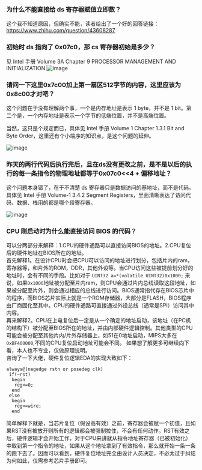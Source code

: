 ### 为什么不能直接给 ds 寄存器赋值立即数？
这个我不知道原因，但确实不能，读者给出了一个好的回答链接：https://www.zhihu.com/question/43608287

### 初始时 ds 指向了 0x07c0，那 cs 寄存器初始是多少？
见 Intel 手册 Volume 3A Chapter 9 PROCESSOR MANAGEMENT AND INITIALIZATION
![image](https://user-images.githubusercontent.com/25787738/141229578-e6c75b45-4048-43ba-a5e7-6c8d9d0ae53c.png)

### 请问一下这里0x7c00加上第一扇区512字节的内容，这里应该为0x8c00才对吧？
这个问题在于没有理解两个事，一个是内存地址是表示 1 byte，并不是 1 bit。第二个是，一个内存地址是表示一个字节的低端位置，并不是高端位置。

当然，这只是个规定而已，具体见 Intel 手册 Volume 1 Chapter 1.3.1 Bit and Byte Order，这里还有个小端序的知识点，是这个问题的延伸。

![image](https://user-images.githubusercontent.com/25787738/141405075-282ba4df-31e7-4c31-ab58-533e29994a02.png)

### 昨天的两行代码后执行完后，且在ds没有更改之前，是不是以后的执行的每一条指令的物理地址都等于0x07c0<<4 + 偏移地址？
这个问题本身错了，在于不清楚 ds 寄存器只是数据访问的基地址，而不是代码。具体见 Intel 手册 Volume-1 3.4.2 Segment Registers，里面清晰表达了访问代码、数据、栈用的都是哪个段寄存器。

![image](https://user-images.githubusercontent.com/25787738/141405471-44a45263-df37-418a-bc47-3bf1f3729f64.png)

### CPU 刚启动时为什么能直接访问 BIOS 的代码？
可以分两部分来解释：1.CPU的硬件通路可以直接访问BIOS的地址。2.CPU复位后的硬件地址在BIOS所在的地址。  
首先解释1。在设计CPU时会把CPU可以访问的地址进行划分，包括片内的ram，寄存器等，和片外的ROM，DDR，其他外设等。当CPU访问这些被提前划分好的地址时，会有不同的手段。比如对于 `UINT32 a=*(volatile UINT32)0x1000;` 来说，如果`0x1000`地址被分配至片内ram，则CPU会通过片内总线读取这段地址，如果被分配至片外，则会通过相应的总线进行访问。BIOS通常指代存在BIOS芯片中的程序，而BIOS芯片实际上就是一个ROM存储器，大部分是FLASH，BIOS程序由厂商固化至其中。CPU的硬件通路可直接通过外设总线（通常是SPI）访问其中内容。  
再来解释2。CPU在上电复位后一定是从一个确定的地址启动，该地址（在PC机的结构下）被分配至BIOS所在的地址，并由内部硬件逻辑控制。其他类型的CPU可能会被分配至其他片内/片外存储器上，如51在0地址启动，MIPS大多在`0xBF400000`,不同的CPU复位启动地址可能会不同。 如果想了解更多可继续向下看，本人也不专业，仅做原理说明。   
咨询了一下大佬，硬件复位逻辑EDA的实现大致如下：
```
always@(negedge rstn or posedeg clk)
 if(~rst)
  begin
   reg<=0;
  end
 else
  begin
   reg<=wire;
  end
```
简单解释下就是，当芯片复位（假设高有效）之前，寄存器会被赋一个初值，且如果RST没有被放开则所有的逻辑都会被强制拉住，不会有任何动作。RST有效之后，硬件逻辑才会开始工作，对于CPU来讲就从指令地址寄存器（已被初始化）中取到第一个指令的地址，如果从这个地址拿到了有效指令，那么就开始一条一条的跑下去了。因而可以看到，硬件复位地址完全由设计人员决定，不必太过于纠结为何如此，仅需参考芯片手册即可。  
